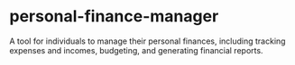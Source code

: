 # personal-finance-manager
A tool for individuals to manage their personal finances, including tracking expenses and incomes, budgeting, and generating financial reports.
